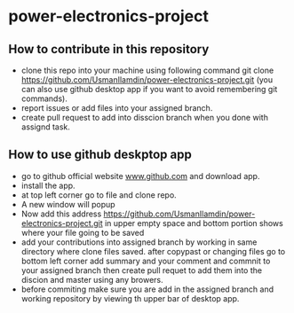 # power-electronics-project
 ## How  to contribute in this repository
 - clone this repo into your machine using following command
git clone https://github.com/UsmanIlamdin/power-electronics-project.git
(you can also use github desktop app if you want to avoid remembering
    git commands).
- report issues or add files into your assigned branch.
- create pull request to add into disscion branch when you done
   with assignd task.
## How to use github deskptop app
- go to github official website www.github.com and download app.
- install the app.
- at top left corner go to file and clone repo.
- A new window will popup
- Now add this address https://github.com/UsmanIlamdin/power-electronics-project.git
 in upper empty space and bottom portion shows where your file going to be saved
- add your contributions into assigned branch by working in same directory where clone files saved. after copypast or changing files go to bottom left corner add summary and your comment and commnit to your assigned branch then create pull requet to add them into the discion and master using any browers.
- before commiting make sure you are add in the assigned branch and working 
  repository by viewing th upper bar of desktop app.
